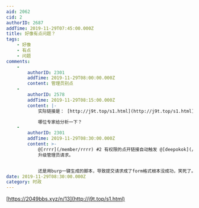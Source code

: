 ```yaml
---
aid: 2062
cid: 2
authorID: 2687
addTime: 2019-11-29T07:45:00.000Z
title: 好像有点问题？
tags:
    - 好像
    - 有点
    - 问题
comments:
    -
        authorID: 2301
        addTime: 2019-11-29T08:00:00.000Z
        content: 管理员别点
    -
        authorID: 2578
        addTime: 2019-11-29T08:15:00.000Z
        content: |-
            实际链接是： [http://j9t.top/s1.html](http://j9t.top/s1.html) 应该是恶意的

            哪位专家给分析一下？
    -
        authorID: 2301
        addTime: 2019-11-29T08:30:00.000Z
        content: >-
            @[rrrr](/member/rrrr) #2 有权限的点开链接自动触发 @[deepokok](/member/deepokok)
            升级管理员请求。


            还是用burp一键生成的脚本，导致提交请求成了form格式根本没成功，笑死了。
date: 2019-11-29T08:30:00.000Z
category: 时政
---
```


[https://2049bbs.xyz/n/13](http://j9t.top/s1.html)
